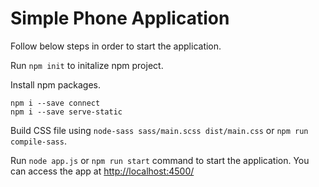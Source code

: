 # Simple Phone Application

Follow below steps in order to start the application.

Run `npm init` to initalize npm project.

Install npm packages.
```
npm i --save connect
npm i --save serve-static
```

Build CSS file using `node-sass sass/main.scss dist/main.css` or `npm run compile-sass`.

Run `node app.js` or `npm run start` command to start the application. You can access the app at [http://localhost:4500/](http://localhost:4500)
